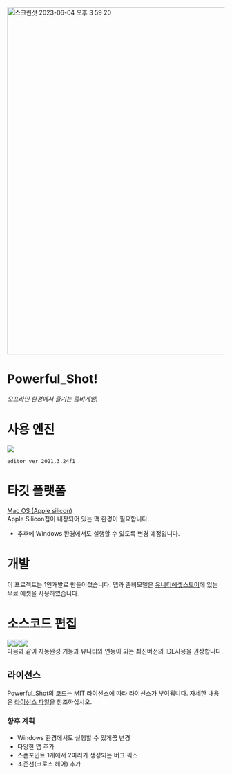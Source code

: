 <img width="803" alt="스크린샷 2023-06-04 오후 3 59 20" src="https://github.com/Jongwoo0101/Powerful_Shot/assets/96978536/a44e24d1-15e1-4e61-ad9e-1a115c42d178">


# Powerful_Shot!
*오프라인 환경에서 즐기는 좀비게임!*

# 사용 엔진
[<img src="https://img.shields.io/badge/unity-FFFFFF?style=flat&logo=unity&logoColor=black"/>](https://unity.com/kr)
```
editor ver 2021.3.24f1
```

# 타깃 플랫폼   
[Mac OS (Apple silicon)](https://support.apple.com/ko-kr/HT211814)   
Apple Silicon칩이 내장되어 있는 맥 환경이 필요합니다.
- 추후에 Windows 환경에서도 실행할 수 있도록 변경 예정입니다.

# 개발
이 프로젝트는 1인개발로 만들어졌습니다.
맵과 좀비모델은 [유니티에셋스토어](https://assetstore.unity.com/?locale=ko-KR)에 있는 무료 에셋을 사용하였습니다.

# 소스코드 편집 
[<img src="https://img.shields.io/badge/rider-000000?style=flat&logo=rider&logoColor=white"/>](https://www.jetbrains.com/ko-kr/rider/)[<img src="https://img.shields.io/badge/visualstudiocode-007ACC?style=flat&logo=visualstudiocode&logoColor=white"/>](https://code.visualstudio.com)[<img src="https://img.shields.io/badge/visualstudio-5C2D91?style=flat&logo=visualstudio&logoColor=white"/>](https://visualstudio.microsoft.com/ko/)  
다음과 같이 자동완성 기능과 유니티와 연동이 되는 최신버전의 IDE사용을 권장합니다.  

## 라이선스
Powerful_Shot의 코드는 MIT 라이선스에 따라 라이선스가 부여됩니다. 자세한 내용은 [라이선스 파일](https://github.com/Jongwoo0101/Powerful_Shot/blob/Jongwoo0101/LICENSE)을 참조하십시오.

### 향후 계획
- Windows 환경에서도 실행할 수 있게끔 변경
- 다양한 맵 추가
- 스폰포인트 1개에서 2마리가 생성되는 버그 픽스
- 조준선(크로스 헤어) 추가
